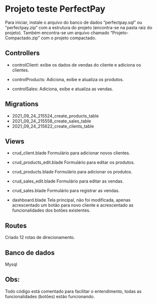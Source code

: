 # Projeto teste PerfectPay

Para iniciar, instale o arquivo do banco de dados “perfectpay.sql” ou “perfectpay.zip” com a estrutura do projeto (encontra-se na pasta raiz do projeto).
Também encontra-se um arquivo chamado “Projeto-Compactado.zip” com o projeto compactado.

## Controllers 
- controlClient:
exibe os dados de vendas do cliente e adiciona os clientes.

- controlProducts:
Adiciona, exibe e atualiza os produtos.

- controlSales:
Adiciona, exibe e atualiza as vendas.

## Migrations 
- 2021_09_24_215524_create_products_table
- 2021_09_24_215558_create_sales_table
- 2021_09_24_215622_create_clients_table

## Views
- crud_client.blade
Formulário para adicionar novos clientes.

- crud_products_edit.blade
Formulário para editar os produtos.

- crud_products.blade
Formulário para adicionar os produtos.

- crud_sales_edit.blade
Formulário para editar as vendas.

- crud_sales.blade
Formulário para registrar as vendas.

- dashboard.blade
Tela principal, não foi modificada, apenas acrescentado um botão para novo cliente e acrescentado as funcionalidades dos botões existentes.

## Routes
Criado 12 rotas de direcionamento.

## Banco de dados
Mysql 


## Obs: 
Todo código está comentado para facilitar o entendimento, todas as funcionalidades (botões) estão funcionando.
